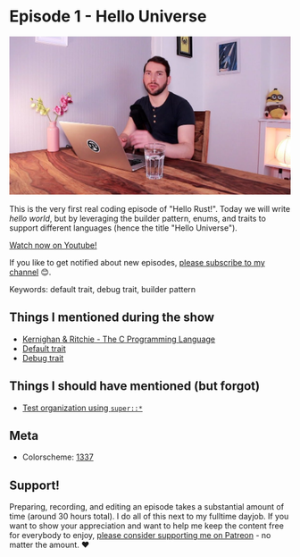 # Episode 1 - Hello Universe

![YouTube video thumbnail](./thumb.jpg)

This is the very first real coding episode of "Hello Rust!". Today we will write *hello world*, but by leveraging the builder pattern, enums, and traits to support different languages (hence the title "Hello Universe").


[Watch now on Youtube!](https://youtu.be/STWuPMcwwbw)  

If you like to get notified about new episodes, [please subscribe to my channel](https://www.youtube.com/hellorust) 😊.

Keywords: default trait, debug trait, builder pattern

## Things I mentioned during the show

* [Kernighan & Ritchie - The C Programming Language](https://en.wikipedia.org/wiki/The_C_Programming_Language)
* [Default trait](https://doc.rust-lang.org/std/fmt/trait.Default.html)
* [Debug trait](https://doc.rust-lang.org/std/fmt/trait.Debug.html)

## Things I should have mentioned (but forgot)

* [Test organization using `super::*`](https://doc.rust-lang.org/book/second-edition/ch11-03-test-organization.html)


## Meta

* Colorscheme: [1337](https://github.com/MarkMichos/1337-Scheme)



## Support!

Preparing, recording, and editing an episode takes a substantial amount of time
(around 30 hours total). I do all of this next to my fulltime dayjob.
If you want to show your appreciation and want to help me keep the content free
for everybody to enjoy, [please consider supporting me on
Patreon](https://www.patreon.com/bePatron?c=1568097) - no matter the amount. ❤️